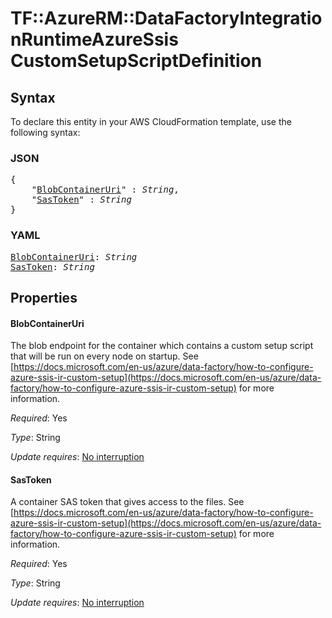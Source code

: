 # TF::AzureRM::DataFactoryIntegrationRuntimeAzureSsis CustomSetupScriptDefinition

## Syntax

To declare this entity in your AWS CloudFormation template, use the following syntax:

### JSON

<pre>
{
    "<a href="#blobcontaineruri" title="BlobContainerUri">BlobContainerUri</a>" : <i>String</i>,
    "<a href="#sastoken" title="SasToken">SasToken</a>" : <i>String</i>
}
</pre>

### YAML

<pre>
<a href="#blobcontaineruri" title="BlobContainerUri">BlobContainerUri</a>: <i>String</i>
<a href="#sastoken" title="SasToken">SasToken</a>: <i>String</i>
</pre>

## Properties

#### BlobContainerUri

The blob endpoint for the container which contains a custom setup script that will be run on every node on startup. See [https://docs.microsoft.com/en-us/azure/data-factory/how-to-configure-azure-ssis-ir-custom-setup](https://docs.microsoft.com/en-us/azure/data-factory/how-to-configure-azure-ssis-ir-custom-setup) for more information.

_Required_: Yes

_Type_: String

_Update requires_: [No interruption](https://docs.aws.amazon.com/AWSCloudFormation/latest/UserGuide/using-cfn-updating-stacks-update-behaviors.html#update-no-interrupt)

#### SasToken

A container SAS token that gives access to the files. See [https://docs.microsoft.com/en-us/azure/data-factory/how-to-configure-azure-ssis-ir-custom-setup](https://docs.microsoft.com/en-us/azure/data-factory/how-to-configure-azure-ssis-ir-custom-setup) for more information.

_Required_: Yes

_Type_: String

_Update requires_: [No interruption](https://docs.aws.amazon.com/AWSCloudFormation/latest/UserGuide/using-cfn-updating-stacks-update-behaviors.html#update-no-interrupt)

